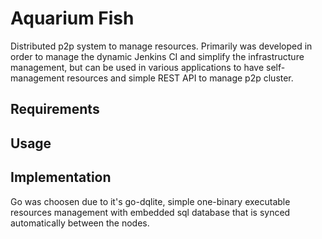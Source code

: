 # Aquarium Fish

Distributed p2p system to manage resources. Primarily was developed in order to manage the dynamic
Jenkins CI and simplify the infrastructure management, but can be used in various applications to
have self-management resources and simple REST API to manage p2p cluster.

## Requirements

## Usage

## Implementation

Go was choosen due to it's go-dqlite, simple one-binary executable resources management with
embedded sql database that is synced automatically between the nodes.
